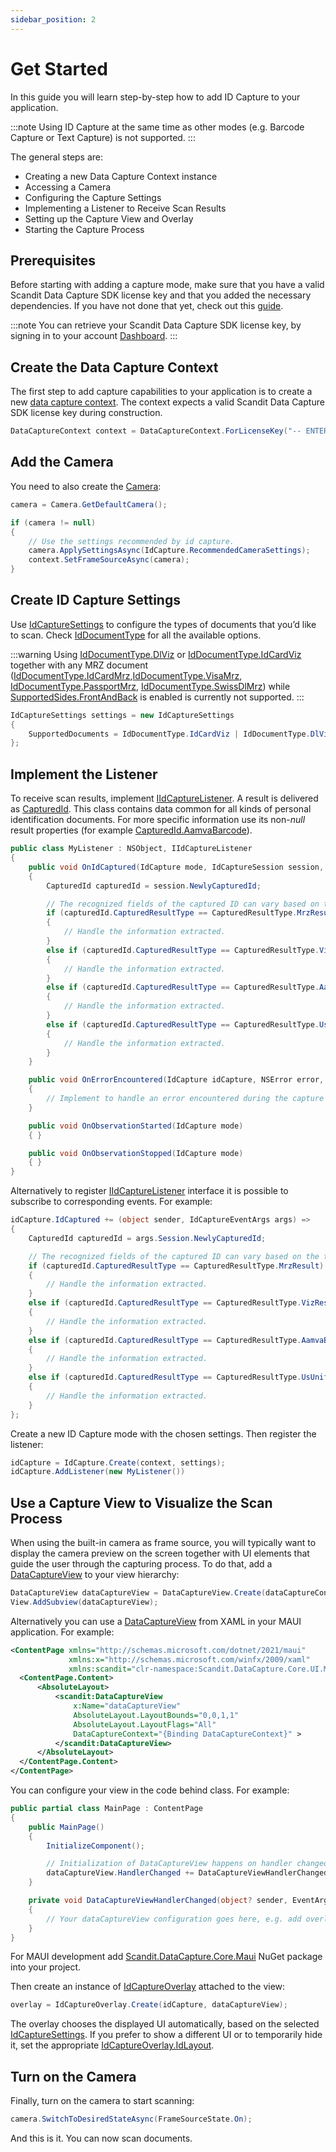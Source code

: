 ```yaml
---
sidebar_position: 2
---
```


# Get Started

In this guide you will learn step-by-step how to add ID Capture to your application.

:::note
Using ID Capture at the same time as other modes (e.g. Barcode Capture or Text Capture) is not supported.
:::

The general steps are:

- Creating a new Data Capture Context instance
- Accessing a Camera
- Configuring the Capture Settings
- Implementing a Listener to Receive Scan Results
- Setting up the Capture View and Overlay
- Starting the Capture Process

## Prerequisites

Before starting with adding a capture mode, make sure that you have a valid Scandit Data Capture SDK license key and that you added the necessary dependencies. If you have not done that yet, check out this [guide](../add-sdk.md).

:::note
You can retrieve your Scandit Data Capture SDK license key, by signing in to your account [Dashboard](https://ssl.scandit.com/dashboard/sign-in).
:::

## Create the Data Capture Context

The first step to add capture capabilities to your application is to create a new [data capture context](https://docs.scandit.com/data-capture-sdk/dotnet.ios/core/api/data-capture-context.html#class-scandit.datacapture.core.DataCaptureContext). The context expects a valid Scandit Data Capture SDK license key during construction.

```csharp
DataCaptureContext context = DataCaptureContext.ForLicenseKey("-- ENTER YOUR SCANDIT LICENSE KEY HERE --");
```

## Add the Camera

You need to also create the [Camera](https://docs.scandit.com/data-capture-sdk/dotnet.ios/core/api/camera.html#class-scandit.datacapture.core.Camera):

```csharp
camera = Camera.GetDefaultCamera();

if (camera != null)
{
    // Use the settings recommended by id capture.
    camera.ApplySettingsAsync(IdCapture.RecommendedCameraSettings);
    context.SetFrameSourceAsync(camera);
}
```

## Create ID Capture Settings

Use [IdCaptureSettings](https://docs.scandit.com/data-capture-sdk/dotnet.ios/id-capture/api/id-capture-settings.html#class-scandit.datacapture.id.IdCaptureSettings) to configure the types of documents that you’d like to scan. Check [IdDocumentType](https://docs.scandit.com/data-capture-sdk/dotnet.ios/id-capture/api/id-document-type.html#enum-scandit.datacapture.id.IdDocumentType) for all the available options.

:::warning
Using [IdDocumentType.DlViz](https://docs.scandit.com/data-capture-sdk/dotnet.ios/id-capture/api/id-document-type.html#value-scandit.datacapture.id.IdDocumentType.DlViz) or [IdDocumentType.IdCardViz](https://docs.scandit.com/data-capture-sdk/dotnet.ios/id-capture/api/id-document-type.html#value-scandit.datacapture.id.IdDocumentType.IdCardViz) together with any MRZ document ([IdDocumentType.IdCardMrz](https://docs.scandit.com/data-capture-sdk/dotnet.ios/id-capture/api/id-document-type.html#value-scandit.datacapture.id.IdDocumentType.IdCardMrz),[IdDocumentType.VisaMrz](https://docs.scandit.com/data-capture-sdk/dotnet.ios/id-capture/api/id-document-type.html#value-scandit.datacapture.id.IdDocumentType.VisaMrz), [IdDocumentType.PassportMrz](https://docs.scandit.com/data-capture-sdk/dotnet.ios/id-capture/api/id-document-type.html#value-scandit.datacapture.id.IdDocumentType.PassportMrz), [IdDocumentType.SwissDlMrz](https://docs.scandit.com/data-capture-sdk/dotnet.ios/id-capture/api/id-document-type.html#value-scandit.datacapture.id.IdDocumentType.SwissDlMrz)) while [SupportedSides.FrontAndBack](https://docs.scandit.com/data-capture-sdk/dotnet.ios/id-capture/api/id-supported-document-sides.html#value-scandit.datacapture.id.SupportedSides.FrontAndBack) is enabled is currently not supported.
:::

```csharp
IdCaptureSettings settings = new IdCaptureSettings
{
    SupportedDocuments = IdDocumentType.IdCardViz | IdDocumentType.DlViz | IdDocumentType.AamvaBarcode
};
```

## Implement the Listener

To receive scan results, implement [IIdCaptureListener](https://docs.scandit.com/data-capture-sdk/dotnet.ios/id-capture/api/id-capture-listener.html#interface-scandit.datacapture.id.IIdCaptureListener). A result is delivered as [CapturedId](https://docs.scandit.com/data-capture-sdk/dotnet.ios/id-capture/api/captured-id.html#class-scandit.datacapture.id.CapturedId). This class contains data common for all kinds of personal identification documents. For more specific information use its non-_null_ result properties (for example [CapturedId.AamvaBarcode](https://docs.scandit.com/data-capture-sdk/dotnet.ios/id-capture/api/captured-id.html#property-scandit.datacapture.id.CapturedId.AamvaBarcode)).

```csharp
public class MyListener : NSObject, IIdCaptureListener
{
    public void OnIdCaptured(IdCapture mode, IdCaptureSession session, IFrameData data)
    {
        CapturedId capturedId = session.NewlyCapturedId;

        // The recognized fields of the captured ID can vary based on the type.
        if (capturedId.CapturedResultType == CapturedResultType.MrzResult)
        {
            // Handle the information extracted.
        }
        else if (capturedId.CapturedResultType == CapturedResultType.VizResult)
        {
            // Handle the information extracted.
        }
        else if (capturedId.CapturedResultType == CapturedResultType.AamvaBarcodeResult)
        {
            // Handle the information extracted.
        }
        else if (capturedId.CapturedResultType == CapturedResultType.UsUniformedServicesBarcodeResult)
        {
            // Handle the information extracted.
        }
    }

    public void OnErrorEncountered(IdCapture idCapture, NSError error, IdCaptureSession session, IFrameData frameData)
    {
        // Implement to handle an error encountered during the capture process.
    }

    public void OnObservationStarted(IdCapture mode)
    { }

    public void OnObservationStopped(IdCapture mode)
    { }
}
```

Alternatively to register [IIdCaptureListener](https://docs.scandit.com/data-capture-sdk/dotnet.ios/id-capture/api/id-capture-listener.html#interface-scandit.datacapture.id.IIdCaptureListener) interface it is possible to subscribe to corresponding events. For example:

```csharp
idCapture.IdCaptured += (object sender, IdCaptureEventArgs args) =>
{
    CapturedId capturedId = args.Session.NewlyCapturedId;

    // The recognized fields of the captured ID can vary based on the type.
    if (capturedId.CapturedResultType == CapturedResultType.MrzResult)
    {
        // Handle the information extracted.
    }
    else if (capturedId.CapturedResultType == CapturedResultType.VizResult)
    {
        // Handle the information extracted.
    }
    else if (capturedId.CapturedResultType == CapturedResultType.AamvaBarcodeResult)
    {
        // Handle the information extracted.
    }
    else if (capturedId.CapturedResultType == CapturedResultType.UsUniformedServicesBarcodeResult)
    {
        // Handle the information extracted.
    }
};
```

Create a new ID Capture mode with the chosen settings. Then register the listener:

```csharp
idCapture = IdCapture.Create(context, settings);
idCapture.AddListener(new MyListener())
```

## Use a Capture View to Visualize the Scan Process

When using the built-in camera as frame source, you will typically want to display the camera preview on the screen together with UI elements that guide the user through the capturing process. To do that, add a [DataCaptureView](https://docs.scandit.com/data-capture-sdk/dotnet.ios/core/api/ui/data-capture-view.html#class-scandit.datacapture.core.ui.DataCaptureView) to your view hierarchy:

```csharp
DataCaptureView dataCaptureView = DataCaptureView.Create(dataCaptureContext, View.Bounds);
View.AddSubview(dataCaptureView);
```

Alternatively you can use a [DataCaptureView](https://docs.scandit.com/data-capture-sdk/dotnet.ios/core/api/ui/data-capture-view.html#class-scandit.datacapture.core.ui.DataCaptureView) from XAML in your MAUI application. For example:

```xml
<ContentPage xmlns="http://schemas.microsoft.com/dotnet/2021/maui"
             xmlns:x="http://schemas.microsoft.com/winfx/2009/xaml"
             xmlns:scandit="clr-namespace:Scandit.DataCapture.Core.UI.Maui;assembly=ScanditCaptureCoreMaui">
  <ContentPage.Content>
      <AbsoluteLayout>
          <scandit:DataCaptureView
              x:Name="dataCaptureView"
              AbsoluteLayout.LayoutBounds="0,0,1,1"
              AbsoluteLayout.LayoutFlags="All"
              DataCaptureContext="{Binding DataCaptureContext}" >
          </scandit:DataCaptureView>
      </AbsoluteLayout>
  </ContentPage.Content>
</ContentPage>
```

You can configure your view in the code behind class. For example:

```csharp
public partial class MainPage : ContentPage
{
    public MainPage()
    {
        InitializeComponent();

        // Initialization of DataCaptureView happens on handler changed event.
        dataCaptureView.HandlerChanged += DataCaptureViewHandlerChanged;
    }

    private void DataCaptureViewHandlerChanged(object? sender, EventArgs e)
    {
        // Your dataCaptureView configuration goes here, e.g. add overlay
    }
}
```

For MAUI development add [Scandit.DataCapture.Core.Maui](https://www.nuget.org/packages/Scandit.DataCapture.Core.Maui) NuGet package into your project.

Then create an instance of [IdCaptureOverlay](https://docs.scandit.com/data-capture-sdk/dotnet.ios/id-capture/api/ui/id-capture-overlay.html#class-scandit.datacapture.id.ui.IdCaptureOverlay) attached to the view:

```csharp
overlay = IdCaptureOverlay.Create(idCapture, dataCaptureView);
```

The overlay chooses the displayed UI automatically, based on the selected [IdCaptureSettings](https://docs.scandit.com/data-capture-sdk/dotnet.ios/id-capture/api/id-capture-settings.html#class-scandit.datacapture.id.IdCaptureSettings). If you prefer to show a different UI or to temporarily hide it, set the appropriate [IdCaptureOverlay.IdLayout](https://docs.scandit.com/data-capture-sdk/dotnet.ios/id-capture/api/ui/id-capture-overlay.html#property-scandit.datacapture.id.ui.IdCaptureOverlay.IdLayout).

## Turn on the Camera

Finally, turn on the camera to start scanning:

```csharp
camera.SwitchToDesiredStateAsync(FrameSourceState.On);
```

And this is it. You can now scan documents.

